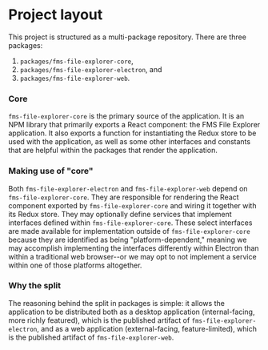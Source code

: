 Project layout
==============

This project is structured as a multi-package repository. There are three packages:
1. `packages/fms-file-explorer-core`,
2. `packages/fms-file-explorer-electron`, and
3. `packages/fms-file-explorer-web`.

### Core
`fms-file-explorer-core` is the primary source of the application. It is an NPM library that primarily exports a React component: the FMS File Explorer application. It also exports a function for instantiating the Redux store to be used with the application, as well as some other interfaces and constants that are helpful within the packages that render the application.


### Making use of "core"
Both `fms-file-explorer-electron` and `fms-file-explorer-web` depend on `fms-file-explorer-core`. They are responsible for rendering the React component exported by `fms-file-explorer-core` and wiring it together with its Redux store. They may optionally define services that implement interfaces defined within `fms-file-explorer-core`. These select interfaces are made available for implementation outside of `fms-file-explorer-core` because they are identified as being "platform-dependent," meaning we may accomplish implementing the interfaces differently within Electron than within a traditional web browser--or we may opt to not implement a service within one of those platforms altogether.


### Why the split
The reasoning behind the split in packages is simple: it allows the application to be distributed both as a desktop application (internal-facing, more richly featured), which is the published artifact of `fms-file-explorer-electron`, and as a web application (external-facing, feature-limited), which is the published artifact of `fms-file-explorer-web`.
